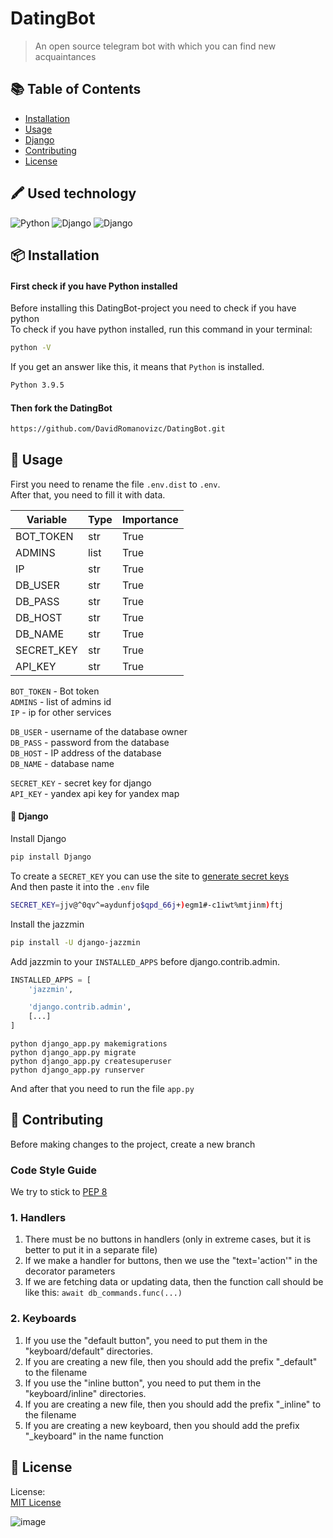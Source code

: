 # DatingBot

> An open source telegram bot with which you can find new acquaintances

## :books: Table of Contents

- [Installation](#package-installation)
- [Usage](#rocket-usage)
- [Django](#green_book-django)
- [Contributing](#memo-contributing)
- [License](#scroll-license)



## 🖍 Used technology
![Python](https://img.shields.io/badge/Python-FFD43B?style=for-the-badge&logo=python&logoColor=blue)
![Django](https://img.shields.io/badge/Django-092E20?style=for-the-badge&logo=django&logoColor=green)
![Django](https://img.shields.io/badge/PostgreSQL-316192?style=for-the-badge&logo=postgresql&logoColor=white)




## :package: Installation

#### First check if you have Python installed

Before installing this DatingBot-project you need to check if you have python\
To check if you have python installed, run this command in your terminal:

```sh
python -V
```

If you get an answer like this, it means that `Python` is installed.

```sh
Python 3.9.5
```

#### Then fork the DatingBot

```sh
https://github.com/DavidRomanovizc/DatingBot.git
```

## :rocket: Usage

First you need to rename the file `.env.dist` to `.env`.\
After that, you need to fill it with data.


| Variable   | Type        | Importance   |
|------------|-------------|--------------|
| BOT_TOKEN  | str         | True         |
| ADMINS     | list        | True         |
| IP         | str         | True         |
| DB_USER    | str         | True         |
| DB_PASS    | str         | True         |
| DB_HOST    | str         | True         |
| DB_NAME    | str         | True         |
| SECRET_KEY | str         | True         |
| API_KEY    | str         | True         |

`BOT_TOKEN` - Bot token\
`ADMINS` - list of admins id\
`IP` - ip for other services

`DB_USER` - username of the database owner\
`DB_PASS` - password from the database\
`DB_HOST` - IP address of the database\
`DB_NAME` - database name

`SECRET_KEY` - secret key for django\
`API_KEY` - yandex api key for yandex map

#### :green_book: Django

Install Django 
```sh
pip install Django
```

To create a `SECRET_KEY` you can use the site to [generate secret keys](https://djecrety.ir/)\
And then paste it into the `.env` file

```sh
SECRET_KEY=jjv@^0qv^=aydunfjo$qpd_66j+)egm1#-c1iwt%mtjinm)ftj
```

Install the jazzmin

```sh
pip install -U django-jazzmin
```

Add jazzmin to your `INSTALLED_APPS` before django.contrib.admin.

```py
INSTALLED_APPS = [
    'jazzmin',

    'django.contrib.admin',
    [...]
]
```

```shell
python django_app.py makemigrations
python django_app.py migrate
python django_app.py createsuperuser
python django_app.py runserver
```

And after that you need to run the file `app.py `

## :memo: Contributing

Before making changes to the project, create a new branch

### Code Style Guide

We try to stick
to [PEP 8](https://peps.python.org/pep-0008/#:~:text=Use%20the%20function%20naming%20rules,invoke%20Python's%20name%20mangling%20rules)

### 1. Handlers

1. There must be no buttons in handlers (only in extreme cases, but it is better to put it in a separate file)
2. If we make a handler for buttons, then we use the "text='action'" in the decorator parameters
3. If we are fetching data or updating data, then the function call should be like this: `await db_commands.func(...)`

### 2. Keyboards

1. If you use the "default button", you need to put them in the "keyboard/default" directories.
2. If you are creating a new file, then you should add the prefix "_default" to the filename
3. If you use the "inline button", you need to put them in the "keyboard/inline" directories.
4. If you are creating a new file, then you should add the prefix "_inline" to the filename
5. If you are creating a new keyboard, then you should add the prefix "_keyboard" in the name function

## :scroll: License

License:\
[MIT License](LICENSE)

![image](https://user-images.githubusercontent.com/72649244/173241368-c40bd408-8df8-450f-9ac7-530de1692e1c.png)

